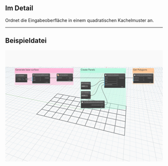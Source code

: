 ## Im Detail
Ordnet die Eingabeoberfläche in einem quadratischen Kachelmuster an.
___
## Beispieldatei

![ByQuads](./Autodesk.DesignScript.Geometry.PanelSurface.ByQuads_img.jpg)
